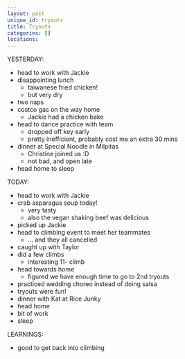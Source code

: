 ```yaml
---
layout: post
unique_id: tryouts
title: Tryouts
categories: []
locations: 
---
```


YESTERDAY:
* head to work with Jackie
* disappointing lunch
  * taiwanese fried chicken!
  * but very dry
* two naps
* costco gas on the way home
  * Jackie had a chicken bake
* head to dance practice with team
  * dropped off key early
  * pretty inefficient, probably cost me an extra 30 mins
* dinner at Special Noodle in Milpitas
  * Christine joined us :D
  * not bad, and open late
* head home to sleep

TODAY:
* head to work with Jackie
* crab asparagus soup today!
  * very tasty
  * also the vegan shaking beef was delicious
* picked up Jackie
* head to climbing event to meet her teammates
  * ... and they all cancelled
* caught up with Taylor
* did a few climbs
  * interesting 11- climb
* head towards home
  * figured we have enough time to go to 2nd tryouts
* practiced wedding choreo instead of doing salsa
* tryouts were fun!
* dinner with Kat at Rice Junky
* head home
* bit of work
* sleep

LEARNINGS:
* good to get back into climbing
